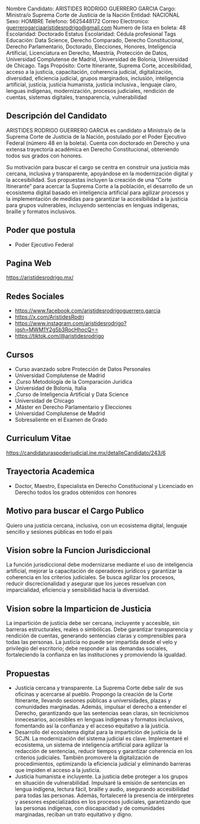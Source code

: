 Nombre Candidato: ARISTIDES RODRIGO GUERRERO GARCIA
Cargo: Ministra/o Suprema Corte de Justicia de la Nación
Entidad: NACIONAL
Sexo: HOMBRE
Telefono: 5625448172
Correo Electronico: guerrerogarciaaristidesrodrigo@gmail.com
Numero de lista en boleta: 48
Escolaridad: Doctorado
Estatus Escolaridad: Cédula profesional
Tags Educación: Data Science, Derecho Comparado, Derecho Constitucional, Derecho Parlamentario, Doctorado, Elecciones, Honores, Inteligencia Artificial, Licenciatura en Derecho, Maestría, Protección de Datos, Universidad Complutense de Madrid, Universidad de Bolonia, Universidad de Chicago.
Tags Propósito: Corte Itinerante, Suprema Corte, accesibilidad, acceso a la justicia, capacitación, coherencia judicial, digitalización, diversidad, eficiencia judicial, grupos marginados, inclusión, inteligencia artificial, justicia, justicia humanista, justicia inclusiva., lenguaje claro, lenguas indígenas, modernización, procesos judiciales, rendición de cuentas, sistemas digitales, transparencia, vulnerabilidad


## Descripción del Candidato 

ARISTIDES RODRIGO GUERRERO GARCIA es candidato a Ministra/o de la Suprema Corte de Justicia de la Nación, postulado por el Poder Ejecutivo Federal (número 48 en la boleta). Cuenta con doctorado en Derecho y una extensa trayectoria académica en Derecho Constitucional, obteniendo todos sus grados con honores. 

Su motivación para buscar el cargo se centra en construir una justicia más cercana, inclusiva y transparente, apoyándose en la modernización digital y la accesibilidad. Sus propuestas incluyen la creación de una “Corte Itinerante” para acercar la Suprema Corte a la población, el desarrollo de un ecosistema digital basado en inteligencia artificial para agilizar procesos y la implementación de medidas para garantizar la accesibilidad a la justicia para grupos vulnerables, incluyendo sentencias en lenguas indígenas, braille y formatos inclusivos.


## Poder que postula

- Poder Ejecutivo Federal


## Pagina Web

https://aristidesrodrigo.mx/


## Redes Sociales

- https://www.facebook.com/aristidesrodrigoguerrero.garcia
- https://x.com/AristidesRodri
- https://www.instagram.com/aristidesrodrigo?igsh=MWM1Y2g5b3RocHhocQ==
- https://tiktok.com/@aristidesrodrigo


## Cursos

- Curso avanzado sobre Protección de Datos Personales
- Universidad Complutense de Madrid
- ,Curso Metodología de la Comparación Jurídica
- Universidad de Bolonia, Italia
- ,Curso de Inteligencia Artificial y Data Science
- Universidad de Chicago
- ,Máster en Derecho Parlamentario y Elecciones
- Universidad Complutense de Madrid
- Sobresaliente en el Examen de Grado


## Curriculum Vitae

https://candidaturaspoderjudicial.ine.mx/detalleCandidato/243/6


## Trayectoria Academica

- Doctor, Maestro, Especialista en Derecho Constitucional y Licenciado en Derecho todos los grados obtenidos con honores


## Motivo para buscar el Cargo Publico

Quiero una justicia cercana, inclusiva, con un ecosistema digital, lenguaje sencillo y sesiones públicas en todo el país


## Vision sobre la Funcion Jurisdiccional

La función jurisdiccional debe modernizarse mediante el uso de inteligencia artificial, mejorar la capacitación de operadores jurídicos y garantizar la coherencia en los criterios judiciales. Se busca agilizar los procesos, reducir discrecionalidad y asegurar que los jueces resuelvan con imparcialidad, eficiencia y sensibilidad hacia la diversidad.


## Vision sobre la Imparticion de Justicia

La impartición de justicia debe ser cercana, incluyente y accesible, sin barreras estructurales, reales o simbólicas. Debe garantizar transparencia y rendición de cuentas, generando sentencias claras y comprensibles para todas las personas. La justicia no puede ser impartida desde el velo y privilegio del escritorio; debe responder a las demandas sociales, fortaleciendo la confianza en las instituciones y promoviendo la igualdad.


## Propuestas

- Justicia cercana y transparente. La Suprema Corte debe salir de sus oficinas y acercarse al pueblo. Propongo la creación de la Corte Itinerante, llevando sesiones públicas a universidades, plazas y comunidades marginadas. Además, impulsar el derecho a entender el Derecho, garantizando que las sentencias sean claras, sin tecnicismos innecesarios, accesibles en lenguas indígenas y formatos inclusivos, fomentando así la confianza y el acceso equitativo a la justicia.
- Desarrollo del ecosistema digital para la impartición de justicia de la SCJN. La modernización del sistema judicial es clave. Implementaré el ecosistema, un sistema de inteligencia artificial para agilizar la redacción de sentencias, reducir tiempos y garantizar coherencia en los criterios judiciales. También promoveré la digitalización de procedimientos, optimizando la eficiencia judicial y eliminando barreras que impiden el acceso a la justicia.
- Justicia humanista e incluyente. La justicia debe proteger a los grupos en situación de vulnerabilidad. Impulsaré la emisión de sentencias en lengua indígena, lectura fácil, braille y audio, asegurando accesibilidad para todas las personas. Además, fortaleceré la presencia de intérpretes y asesores especializados en los procesos judiciales, garantizando que las personas indígenas, con discapacidad y de comunidades marginadas, reciban un trato equitativo y digno.

